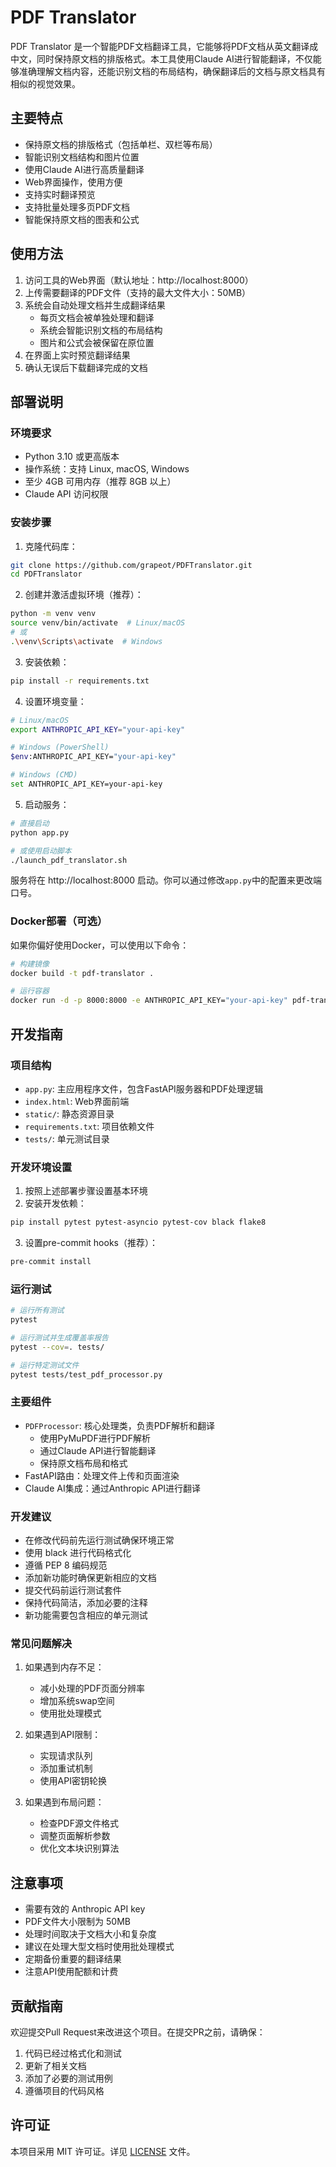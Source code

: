# PDF Translator

PDF Translator 是一个智能PDF文档翻译工具，它能够将PDF文档从英文翻译成中文，同时保持原文档的排版格式。本工具使用Claude AI进行智能翻译，不仅能够准确理解文档内容，还能识别文档的布局结构，确保翻译后的文档与原文档具有相似的视觉效果。

## 主要特点

- 保持原文档的排版格式（包括单栏、双栏等布局）
- 智能识别文档结构和图片位置
- 使用Claude AI进行高质量翻译
- Web界面操作，使用方便
- 支持实时翻译预览
- 支持批量处理多页PDF文档
- 智能保持原文档的图表和公式

## 使用方法

1. 访问工具的Web界面（默认地址：http://localhost:8000）
2. 上传需要翻译的PDF文件（支持的最大文件大小：50MB）
3. 系统会自动处理文档并生成翻译结果
   - 每页文档会被单独处理和翻译
   - 系统会智能识别文档的布局结构
   - 图片和公式会被保留在原位置
4. 在界面上实时预览翻译结果
5. 确认无误后下载翻译完成的文档

## 部署说明

### 环境要求

- Python 3.10 或更高版本
- 操作系统：支持 Linux, macOS, Windows
- 至少 4GB 可用内存（推荐 8GB 以上）
- Claude API 访问权限

### 安装步骤

1. 克隆代码库：
```bash
git clone https://github.com/grapeot/PDFTranslator.git
cd PDFTranslator
```

2. 创建并激活虚拟环境（推荐）：
```bash
python -m venv venv
source venv/bin/activate  # Linux/macOS
# 或
.\venv\Scripts\activate  # Windows
```

3. 安装依赖：
```bash
pip install -r requirements.txt
```

4. 设置环境变量：
```bash
# Linux/macOS
export ANTHROPIC_API_KEY="your-api-key"

# Windows (PowerShell)
$env:ANTHROPIC_API_KEY="your-api-key"

# Windows (CMD)
set ANTHROPIC_API_KEY=your-api-key
```

5. 启动服务：
```bash
# 直接启动
python app.py

# 或使用启动脚本
./launch_pdf_translator.sh
```

服务将在 http://localhost:8000 启动。你可以通过修改`app.py`中的配置来更改端口号。

### Docker部署（可选）

如果你偏好使用Docker，可以使用以下命令：

```bash
# 构建镜像
docker build -t pdf-translator .

# 运行容器
docker run -d -p 8000:8000 -e ANTHROPIC_API_KEY="your-api-key" pdf-translator
```

## 开发指南

### 项目结构

- `app.py`: 主应用程序文件，包含FastAPI服务器和PDF处理逻辑
- `index.html`: Web界面前端
- `static/`: 静态资源目录
- `requirements.txt`: 项目依赖文件
- `tests/`: 单元测试目录

### 开发环境设置

1. 按照上述部署步骤设置基本环境
2. 安装开发依赖：
```bash
pip install pytest pytest-asyncio pytest-cov black flake8
```

3. 设置pre-commit hooks（推荐）：
```bash
pre-commit install
```

### 运行测试

```bash
# 运行所有测试
pytest

# 运行测试并生成覆盖率报告
pytest --cov=. tests/

# 运行特定测试文件
pytest tests/test_pdf_processor.py
```

### 主要组件

- `PDFProcessor`: 核心处理类，负责PDF解析和翻译
  - 使用PyMuPDF进行PDF解析
  - 通过Claude API进行智能翻译
  - 保持原文档布局和格式
- FastAPI路由：处理文件上传和页面渲染
- Claude AI集成：通过Anthropic API进行翻译

### 开发建议

- 在修改代码前先运行测试确保环境正常
- 使用 black 进行代码格式化
- 遵循 PEP 8 编码规范
- 添加新功能时确保更新相应的文档
- 提交代码前运行测试套件
- 保持代码简洁，添加必要的注释
- 新功能需要包含相应的单元测试

### 常见问题解决

1. 如果遇到内存不足：
   - 减小处理的PDF页面分辨率
   - 增加系统swap空间
   - 使用批处理模式

2. 如果遇到API限制：
   - 实现请求队列
   - 添加重试机制
   - 使用API密钥轮换

3. 如果遇到布局问题：
   - 检查PDF源文件格式
   - 调整页面解析参数
   - 优化文本块识别算法

## 注意事项

- 需要有效的 Anthropic API key
- PDF文件大小限制为 50MB
- 处理时间取决于文档大小和复杂度
- 建议在处理大型文档时使用批处理模式
- 定期备份重要的翻译结果
- 注意API使用配额和计费

## 贡献指南

欢迎提交Pull Request来改进这个项目。在提交PR之前，请确保：

1. 代码已经过格式化和测试
2. 更新了相关文档
3. 添加了必要的测试用例
4. 遵循项目的代码风格

## 许可证

本项目采用 MIT 许可证。详见 [LICENSE](LICENSE) 文件。 